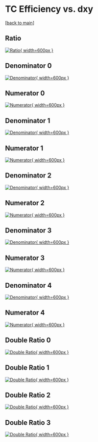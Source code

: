 # TC Efficiency vs. dxy

[[back to main](./)]



## Ratio

[![Ratio](../mtv/var/TC_vtr_211_1_eff_dxy.png){ width=600px }](../mtv/var/TC_vtr_211_1_eff_dxy.pdf)

## Denominator 0

[![Denominator](../mtv/den/TC_vtr_211_1_eff_dxy_den0.png){ width=600px }](../mtv/den/TC_vtr_211_1_eff_dxy_den0.pdf)

## Numerator 0

[![Numerator](../mtv/num/TC_vtr_211_1_eff_dxy_num0.png){ width=600px }](../mtv/num/TC_vtr_211_1_eff_dxy_num0.pdf)

## Denominator 1

[![Denominator](../mtv/den/TC_vtr_211_1_eff_dxy_den1.png){ width=600px }](../mtv/den/TC_vtr_211_1_eff_dxy_den1.pdf)

## Numerator 1

[![Numerator](../mtv/num/TC_vtr_211_1_eff_dxy_num1.png){ width=600px }](../mtv/num/TC_vtr_211_1_eff_dxy_num1.pdf)

## Denominator 2

[![Denominator](../mtv/den/TC_vtr_211_1_eff_dxy_den2.png){ width=600px }](../mtv/den/TC_vtr_211_1_eff_dxy_den2.pdf)

## Numerator 2

[![Numerator](../mtv/num/TC_vtr_211_1_eff_dxy_num2.png){ width=600px }](../mtv/num/TC_vtr_211_1_eff_dxy_num2.pdf)

## Denominator 3

[![Denominator](../mtv/den/TC_vtr_211_1_eff_dxy_den3.png){ width=600px }](../mtv/den/TC_vtr_211_1_eff_dxy_den3.pdf)

## Numerator 3

[![Numerator](../mtv/num/TC_vtr_211_1_eff_dxy_num3.png){ width=600px }](../mtv/num/TC_vtr_211_1_eff_dxy_num3.pdf)

## Denominator 4

[![Denominator](../mtv/den/TC_vtr_211_1_eff_dxy_den4.png){ width=600px }](../mtv/den/TC_vtr_211_1_eff_dxy_den4.pdf)

## Numerator 4

[![Numerator](../mtv/num/TC_vtr_211_1_eff_dxy_num4.png){ width=600px }](../mtv/num/TC_vtr_211_1_eff_dxy_num4.pdf)

## Double Ratio 0

[![Double Ratio](../mtv/ratio/TC_vtr_211_1_eff_dxy_ratio0.png){ width=600px }](../mtv/ratio/TC_vtr_211_1_eff_dxy_ratio0.pdf)

## Double Ratio 1

[![Double Ratio](../mtv/ratio/TC_vtr_211_1_eff_dxy_ratio1.png){ width=600px }](../mtv/ratio/TC_vtr_211_1_eff_dxy_ratio1.pdf)

## Double Ratio 2

[![Double Ratio](../mtv/ratio/TC_vtr_211_1_eff_dxy_ratio2.png){ width=600px }](../mtv/ratio/TC_vtr_211_1_eff_dxy_ratio2.pdf)

## Double Ratio 3

[![Double Ratio](../mtv/ratio/TC_vtr_211_1_eff_dxy_ratio3.png){ width=600px }](../mtv/ratio/TC_vtr_211_1_eff_dxy_ratio3.pdf)

